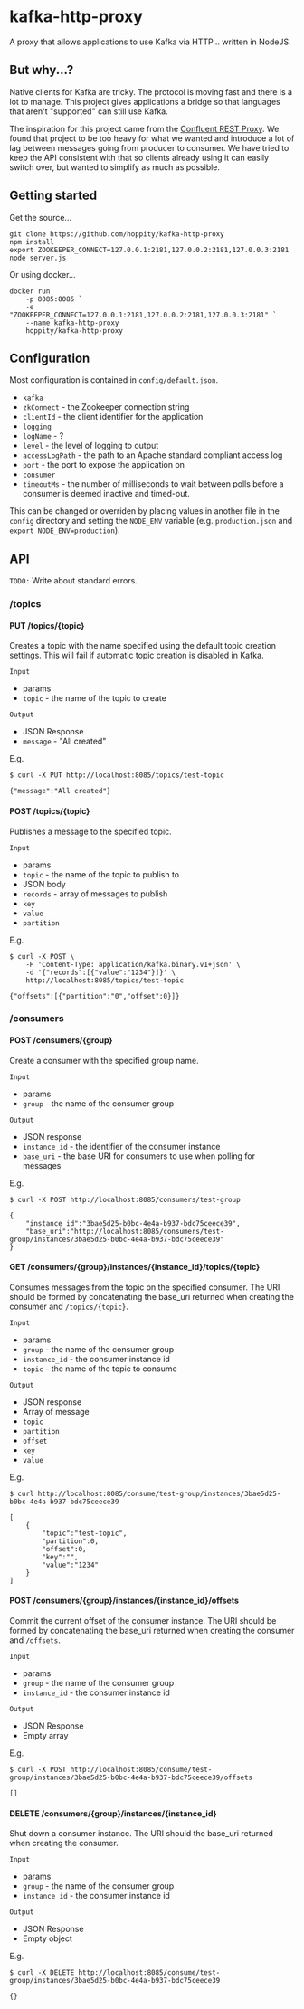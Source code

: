 # kafka-http-proxy

A proxy that allows applications to use Kafka via HTTP... written in NodeJS.

## But why...?

Native clients for Kafka are tricky. The protocol is moving fast and there is a lot to manage. This project gives applications a bridge so that languages that aren't "supported" can still use Kafka.

The inspiration for this project came from the [Confluent REST Proxy](docs.confluent.io/1.0/kafka-rest/intro.html). We found that project to be too heavy for what we wanted and introduce a lot of lag between messages going from producer to consumer. We have tried to keep the API consistent with that so clients already using it can easily switch over, but wanted to simplify as much as possible.

## Getting started

Get the source...

    git clone https://github.com/hoppity/kafka-http-proxy
    npm install
    export ZOOKEEPER_CONNECT=127.0.0.1:2181,127.0.0.2:2181,127.0.0.3:2181
    node server.js

Or using docker...

    docker run
        -p 8085:8085 `
        -e "ZOOKEEPER_CONNECT=127.0.0.1:2181,127.0.0.2:2181,127.0.0.3:2181" `
        --name kafka-http-proxy
        hoppity/kafka-http-proxy

## Configuration

Most configuration is contained in `config/default.json`.

* `kafka`
 * `zkConnect` - the Zookeeper connection string
 * `clientId` - the client identifier for the application
* `logging`
 * `logName` - ?
 * `level` - the level of logging to output
* `accessLogPath` - the path to an Apache standard compliant access log
* `port` - the port to expose the application on
* `consumer`
 * `timeoutMs` - the number of milliseconds to wait between polls before a consumer is deemed inactive and timed-out.

This can be changed or overriden by placing values in another file in the `config` directory and setting the `NODE_ENV` variable (e.g. `production.json` and `export NODE_ENV=production`).

## API

`TODO:` Write about standard errors.

### /topics

#### PUT /topics/{topic}

Creates a topic with the name specified using the default topic creation settings. This will fail if automatic topic creation is disabled in Kafka.

`Input`

* params
 * `topic` - the name of the topic to create

`Output`

* JSON Response
 * `message` - "All created"

E.g.

    $ curl -X PUT http://localhost:8085/topics/test-topic

    {"message":"All created"}

#### POST /topics/{topic}

Publishes a message to the specified topic.

`Input`

* params
 * `topic` - the name of the topic to publish to
* JSON body
 * `records` - array of messages to publish
  * `key`
  * `value`
  * `partition`

E.g.

    $ curl -X POST \
        -H 'Content-Type: application/kafka.binary.v1+json' \
        -d '{"records":[{"value":"1234"}]}' \
        http://localhost:8085/topics/test-topic

    {"offsets":[{"partition":"0","offset":0}]}

### /consumers

#### POST /consumers/{group}

Create a consumer with the specified group name.

`Input`

* params
 * `group` - the name of the consumer group

`Output`

* JSON response
 * `instance_id` - the identifier of the consumer instance
 * `base_uri` - the base URI for consumers to use when polling for messages

E.g.

    $ curl -X POST http://localhost:8085/consumers/test-group

    {
        "instance_id":"3bae5d25-b0bc-4e4a-b937-bdc75ceece39",
        "base_uri":"http://localhost:8085/consumers/test-group/instances/3bae5d25-b0bc-4e4a-b937-bdc75ceece39"
    }

#### GET /consumers/{group}/instances/{instance_id}/topics/{topic}

Consumes messages from the topic on the specified consumer. The URI should be formed by concatenating the base_uri returned when creating the consumer and `/topics/{topic}`.

`Input`

* params
 * `group` - the name of the consumer group
 * `instance_id` - the consumer instance id
 * `topic` - the name of the topic to consume

`Output`

* JSON response
 * Array of message
  * `topic`
  * `partition`
  * `offset`
  * `key`
  * `value`

E.g.

    $ curl http://localhost:8085/consume/test-group/instances/3bae5d25-b0bc-4e4a-b937-bdc75ceece39

    [
        {
            "topic":"test-topic",
            "partition":0,
            "offset":0,
            "key":"",
            "value":"1234"
        }
    ]

#### POST /consumers/{group}/instances/{instance_id}/offsets

Commit the current offset of the consumer instance. The URI should be formed by concatenating the base_uri returned when creating the consumer and `/offsets`.

`Input`

* params
 * `group` - the name of the consumer group
 * `instance_id` - the consumer instance id

`Output`

* JSON Response
 * Empty array

E.g.

    $ curl -X POST http://localhost:8085/consume/test-group/instances/3bae5d25-b0bc-4e4a-b937-bdc75ceece39/offsets

    []


#### DELETE /consumers/{group}/instances/{instance_id}

Shut down a consumer instance. The URI should the base_uri returned when creating the consumer.

`Input`

* params
 * `group` - the name of the consumer group
 * `instance_id` - the consumer instance id

`Output`

* JSON Response
 * Empty object

E.g.

    $ curl -X DELETE http://localhost:8085/consume/test-group/instances/3bae5d25-b0bc-4e4a-b937-bdc75ceece39

    {}

